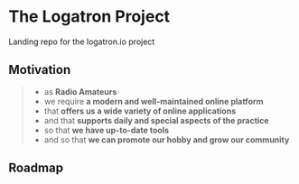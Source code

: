 # The Logatron Project
Landing repo for the logatron.io project

## Motivation
>- as **Radio Amateurs**
>- we require **a modern and well-maintained online platform**
>- that **offers us a wide variety of online applications**
>- and that **supports daily and special aspects of the practice**
>- so that **we have up-to-date tools**
>- and so that **we can promote our hobby and grow our community**

## Roadmap

